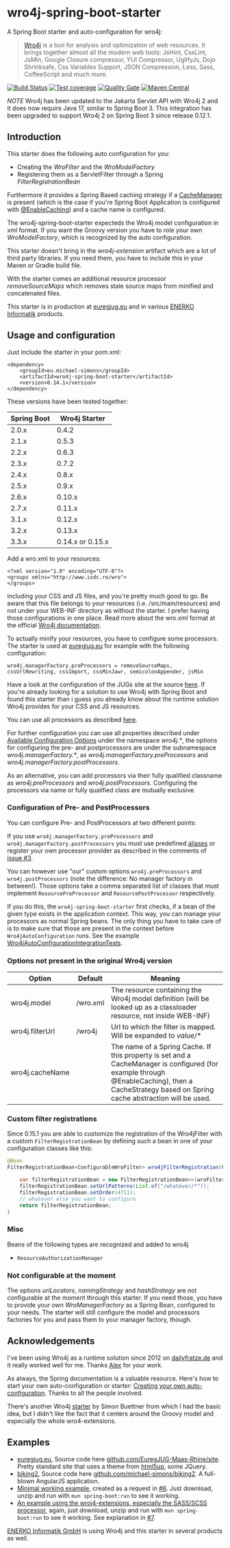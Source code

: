 # wro4j-spring-boot-starter

A Spring Boot starter and auto-configuration for wro4j:

> [Wro4j](http://alexo.github.io/wro4j/) is a tool for analysis and optimization of web resources. It brings together almost all the modern web tools: JsHint, CssLint, JsMin, Google Closure compressor, YUI Compressor, UglifyJs, Dojo Shrinksafe, Css Variables Support, JSON Compression, Less, Sass, CoffeeScript and much more.

[![Build Status](https://github.com/michael-simons/wro4j-spring-boot-starter/workflows/build/badge.svg)](https://github.com/michael-simons/wro4j-spring-boot-starter/actions) [![Test coverage](https://sonarcloud.io/api/project_badges/measure?project=eu.michael-simons%3Awro4j-spring-boot-starter&metric=coverage)](https://sonarcloud.io/dashboard?id=eu.michael-simons%3Awro4j-spring-boot-starter) [![Quality Gate](https://sonarcloud.io/api/project_badges/measure?project=eu.michael-simons%3Awro4j-spring-boot-starter&metric=alert_status)](https://sonarcloud.io/dashboard?id=eu.michael-simons%3Awro4j-spring-boot-starter) [![Maven Central](https://maven-badges.herokuapp.com/maven-central/eu.michael-simons/wro4j-spring-boot-starter/badge.svg)](https://maven-badges.herokuapp.com/maven-central/eu.michael-simons/wro4j-spring-boot-starter)

*NOTE* Wro4j has been updated to the Jakarta Servlet API with Wro4j 2 and it does now require Java 17, similar to Spring Boot 3. This integration has been upgraded to support Wro4j 2 on Spring Boot 3 since release 0.12.1.


## Introduction

This starter does the following auto configuration for you:

* Creating the _WroFilter_ and the _WroModelFactory_
* Registering them as a ServletFilter through a Spring _FilterRegistrationBean_

Furthermore it provides a Spring Based caching strategy if a [CacheManager](https://docs.spring.io/spring/docs/current/javadoc-api/org/springframework/cache/CacheManager.html) is present (which is the case if you're Spring Boot Application is configured with [@EnableCaching](https://docs.spring.io/spring/docs/current/javadoc-api/org/springframework/cache/annotation/EnableCaching.html)) and a cache name is configured.

The wro4j-spring-boot-starter expecteds the Wro4j model configuration in xml format. If you want the Groovy version you have to role your own _WroModelFactory_, which is recognized by the auto configuration.

This starter doesn't bring in the _wro4j-extension_ artifact which are a lot of third party libraries. If you need them, you have to include this in your Maven or Gradle build file.

With the starter comes an additional resource processor _removeSourceMaps_ which removes stale source maps from minified and concatenated files.

This starter is in production at [euregjug.eu](http://www.euregjug.eu) and in various [ENERKO Informatik](http://www.enerko-informatik.de) products.

## Usage and configuration

Just include the starter in your pom.xml:

```
<dependency>
    <groupId>eu.michael-simons</groupId>
    <artifactId>wro4j-spring-boot-starter</artifactId>
    <version>0.14.1</version>
</dependency>
```

These versions have been tested together:

| Spring Boot | Wro4j Starter    |
|-------------|------------------|
| 2.0.x       | 0.4.2            |
| 2.1.x       | 0.5.3            |
| 2.2.x       | 0.6.3            |
| 2.3.x       | 0.7.2            |
| 2.4.x       | 0.8.x            |
| 2.5.x       | 0.9.x            |
| 2.6.x       | 0.10.x           |
| 2.7.x       | 0.11.x           |
| 3.1.x       | 0.12.x           |
| 3.2.x       | 0.13.x           |
| 3.3.x       | 0.14.x or 0.15.x |

Add a wro.xml to your resources:

```
<?xml version="1.0" encoding="UTF-8"?>
<groups xmlns="http://www.isdc.ro/wro">
</groups>
```

including your CSS and JS files, and you're pretty much good to go. Be aware that this file belongs to your resources (i.e. /src/main/resources) and not under your WEB-INF directory as without the starter. I prefer having those configurations in one place. Read more about the wro.xml format at the official [Wro4j documentation](http://wro4j.readthedocs.org/en/stable/GettingStarted/#step-3-create-wroxml-under-web-inf-directory-and-organize-your-resources-in-groups).

To actually minify your resources, you have to configure some processors. The starter is used at [euregjug.eu](http://www.euregjug.eu) for example with the following configuration:

```
wro4j.managerFactory.preProcessors = removeSourceMaps, cssUrlRewriting, cssImport, cssMinJawr, semicolonAppender, jsMin
```

Have a look at the configuration of the JUGs site at the source [here](https://github.com/EuregJUG-Maas-Rhine/site). If you're already looking for a solution to use Wro4j with Spring Boot and found this starter than i guess you already know about the runtime solution Wro4j provides for your CSS and JS resources.

You can use all processors as described [here](http://wro4j.readthedocs.org/en/stable/AvailableProcessors/).

For further configuration you can use all properties described under [Available Configuration Options](http://wro4j.readthedocs.org/en/stable/ConfigurationOptions/) under the namespace _wro4j.*_, the options for configuring the pre- and postprocessors are under the subnamespace _wro4j.managerFactory.*_, as _wro4j.managerFactory.preProcessors_ and _wro4j.managerFactory.postProcessors_.

As an alternative, you can add processors via their fully qualified classname as _wro4j.preProcessors_ and _wro4j.postProcessors_. Configuring the processors via name or fully qualified class are mutually exclusive.

### Configuration of Pre- and PostProcessors

You can configure Pre- and PostProcessors at two different points:

If you use `wro4j.managerFactory.preProcessors` and `wro4j.managerFactory.postProcessors` you must use predefined [aliases](http://wro4j.readthedocs.io/en/stable/RegisterCustomProcessors/?highlight=alias) or register your own processor provider as described in the comments of [issue #3](https://github.com/michael-simons/wro4j-spring-boot-starter/issues/3).

You can however use "our" custom options `wro4j.preProcessors` and `wro4j.postProcessors` (note the difference: No manager factory in between!). Those options take a comma separated list of classes that must implement `ResourcePreProcessor` and `ResourcePostProcessor` respectively.

If you do this, the `wro4j-spring-boot-starter` first checks, if a bean of the given type exists in the application context. This way, you can manage your processors as normal Spring beans. The only thing you have to take care of is to make sure that those are present in the context before `Wro4jAutoConfiguration` runs. See the example [Wro4jAutoConfigurationIntegrationTests](https://github.com/michael-simons/wro4j-spring-boot-starter/blob/master/src/test/java/ac/simons/spring/boot/wro4j/Wro4jAutoConfigurationIntegrationTests.java#L95).

### Options not present in the original Wro4j version

<table>
        <thead>
                <tr>
                        <th>Option</th>
                        <th>Default</th>
                        <th>Meaning</th>
                </tr>
        </thead>
        <tfoot />
        <tbody>
                <tr>
                        <td>wro4j.model</td>
                        <td>/wro.xml</td>
                        <td>The resource containing the Wro4j model definition (will be looked up as a classloader resource, not inside WEB-INF)</td>
                </tr>
                <tr>
                        <td>wro4j.filterUrl</td>
                        <td>/wro4j</td>
                        <td>Url to which the filter is mapped. Will be expanded to <em>value/*</em></td>
                </tr>
                <tr>
                        <td>wro4j.cacheName</td>
                        <td></td>
                        <td>The name of a Spring Cache. If this property is set and a CacheManager is configured (for example through @EnableCaching), then a CacheStrategy based on Spring cache abstraction will be used.</td>
                </tr>
        </tbody>
</table>

### Custom filter registrations

Since 0.15.1 you are able to customize the registration of the Wro4jFilter with a custom `FilterRegistrationBean` by defining such a bean in one of your configuration classes like this:

```java
@Bean
FilterRegistrationBean<ConfigurableWroFilter> wro4jFilterRegistration(ConfigurableWroFilter wroFilter, Wro4jProperties wro4jProperties) {

    var filterRegistrationBean = new FilterRegistrationBean<>(wroFilter);
    filterRegistrationBean.setUrlPatterns(List.of("/whatever/*"));
    filterRegistrationBean.setOrder(4711);
    // whatever else you want to configure
    return filterRegistrationBean;
}
```

###  Misc

Beans of the following types are recognized and added to wro4j

* `ResourceAuthorizationManager`

### Not configurable at the moment

The options _uriLocators_, _namingStrategy_ and _hashStrategy_ are not configurable at the moment through this starter. If you need those, you have to provide your own _WroManagerFactory_ as a Spring Bean, configured to your needs. The starter will still configure the model and processors factories for you and pass them to your manager factory, though.

## Acknowledgements

I've been using Wro4j as a runtime solution since 2012 on [dailyfratze.de](https://dailyfratze.de) and it really worked well for me. Thanks [Alex](https://twitter.com/wro4j) for your work.

As always, the Spring documentation is a valuable resource. Here's how to start your own auto-configuration or starter: [Creating your own auto-configuration](https://docs.spring.io/spring-boot/docs/current/reference/html/boot-features-developing-auto-configuration.html). Thanks to all the people involved.

There's another Wro4j [starter](https://github.com/sbuettner/spring-boot-autoconfigure-wro4j) by Simon Buettner from which I had the basic idea, but I didn't like the fact that it centers around the Groovy model and especially the whole wro4-extensions.

## Examples

* [euregjug.eu](http://www.euregjug.eu), Source code here [github.com/EuregJUG-Maas-Rhine/site](https://github.com/EuregJUG-Maas-Rhine/site). Pretty standard site that uses a theme from [html5up](http://html5up.net), some JQuery.
* [biking2](http://biking.michael-simons.eu), Source code here [github.com/michael-simons/biking2](https://github.com/michael-simons/biking2). A full-blown AngularJS application.
* [Minimal working example](https://github.com/michael-simons/wro4j-spring-boot-starter/files/901848/wro4jdemo.zip), created as a request in [#6](https://github.com/michael-simons/wro4j-spring-boot-starter/issues/6). Just download, unzip and run with `mvn spring-boot:run` to see it working.
* [An example using the wroj4-extensions, especially the SASS/SCSS processor](https://github.com/michael-simons/wro4j-spring-boot-starter/files/947239/wro4jscssdemo.zip), again, just download, unzip and run with `mvn spring-boot:run` to see it working. See explanation in [#7](https://github.com/michael-simons/wro4j-spring-boot-starter/issues/7).

[ENERKO Informatik GmbH](http://www.enerko-informatik.de) is using Wro4j and this starter in several products as well.
